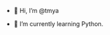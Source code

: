 - 👋 Hi, I’m @tmya
<!--- - 👀 I’m interested in OSS. --->
- 🌱 I’m currently learning Python.
<!--- - 💞️ I’m looking to collaborate on ... --->
<!--- - 📫 How to reach me ... --->

<!---
tmya/tmya is a ✨ special ✨ repository because its `README.md` (this file) appears on your GitHub profile.
You can click the Preview link to take a look at your changes.
--->
